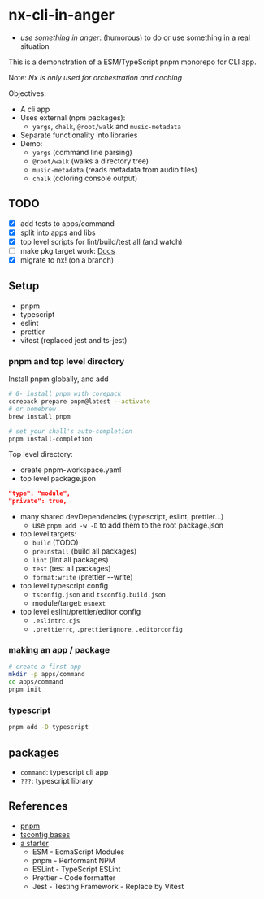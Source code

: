 # nx-cli-in-anger

- *use something in anger*: (humorous) to do or use something in a real situation

This is a demonstration of a ESM/TypeScript pnpm monorepo for CLI app.

Note: *Nx is only used for orchestration and caching*


Objectives:

- A cli app
- Uses external (npm packages):
  - `yargs`, `chalk`, `@root/walk` and `music-metadata`
- Separate functionality into libraries
- Demo:
  - `yargs` (command line parsing)
  - `@root/walk` (walks a directory tree)
  - `music-metadata` (reads metadata from audio files)
  - `chalk` (coloring console output)

## TODO

- [x] add tests to apps/command
- [x] split into apps and libs
- [x] top level scripts for lint/build/test all (and watch)
- [ ] make pkg target work: [Docs](https://github.com/vercel/pkg)
- [x] migrate to nx! (on a branch)

## Setup

- pnpm
- typescript
- eslint
- prettier
- vitest (replaced jest and ts-jest)

### pnpm and top level directory

Install pnpm globally, and add 

```bash
# 0- install pnpm with corepack
corepack prepare pnpm@latest --activate
# or homebrew
brew install pnpm

# set your shall's auto-completion
pnpm install-completion
```

Top level directory:
  
- create pnpm-workspace.yaml
- top level package.json

```json
"type": "module",
"private": true,
```

- many shared devDependencies (typescript, eslint, prettier...)
  - use `pnpm add -w -D` to add them to the root package.json
- top level targets:
  - `build` (TODO)
  - `preinstall` (build all packages)
  - `lint` (lint all packages)
  - `test` (test all packages)
  - `format:write` (prettier --write)
- top level typescript config
  - `tsconfig.json` and `tsconfig.build.json`
  - module/target: `esnext`
- top level eslint/prettier/editor config
  - `.eslintrc.cjs`
  - `.prettierrc`, `.prettierignore`, `.editorconfig`

### making an app / package

```bash
# create a first app
mkdir -p apps/command
cd apps/command
pnpm init
```

### typescript

```bash
pnpm add -D typescript
```

## packages

- `command`: typescript cli app
- `???`: typescript library

## References

- [pnpm](https://pnpm.io/)
- [tsconfig bases](https://github.com/tsconfig/bases)
- [a starter](https://github.com/iyorozuya/ts-monorepo)
  - ESM - EcmaScript Modules
  - pnpm - Performant NPM
  - ESLint - TypeScript ESLint
  - Prettier - Code formatter
  - Jest - Testing Framework - Replace by Vitest
